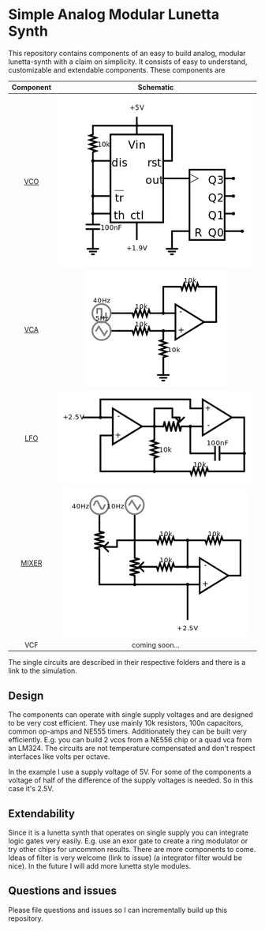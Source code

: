 # Simple Analog Modular Lunetta Synth

This repository contains components of an easy to build analog, modular lunetta-synth with a claim on simplicity. It consists of easy to understand, customizable and extendable components. These components are

| Component | Schematic |
|:-----:|:-----:|
|[VCO](https://github.com/middle-way-approach/analog-modular-lunetta-synth/tree/master/vco)|![VCO](vco/preview.png)|
|[VCA](https://github.com/middle-way-approach/analog-modular-lunetta-synth/tree/master/vca)|![VCA](vca/preview.png)|
|[LFO](https://github.com/middle-way-approach/analog-modular-lunetta-synth/tree/master/lfo)|![LFO](lfo/preview.png)|
|[MIXER](https://github.com/middle-way-approach/analog-modular-lunetta-synth/tree/master/mixer)|![MIXER](mixer/preview.png)|
|VCF|coming soon...|

The single circuits are described in their respective folders and there is a link to the simulation.

## Design 
The components can operate with single supply voltages and are designed to be very cost efficient. They use mainly 10k resistors, 100n capacitors, common op-amps and NE555 timers. Additionately they can be built very efficiently. E.g. you can build 2 vcos from a NE556 chip or a quad vca from an LM324. 
The circuits are not temperature compensated and don't respect interfaces like volts per octave.

In the example I use a supply voltage of 5V. For some of the components a voltage of half of the difference of the supply voltages is needed. So in this case it's 2.5V.

## Extendability
Since it is a lunetta synth that operates on single supply you can integrate logic gates very easily. E.g. use an exor gate to create a ring modulator or try other chips for uncommon results. There are more components to come. Ideas of filter is very welcome (link to issue) (a integrator filter would be nice). In the future I will add more lunetta style modules.

## Questions and issues
Please file questions and issues so I can incrementally build up this repository.
